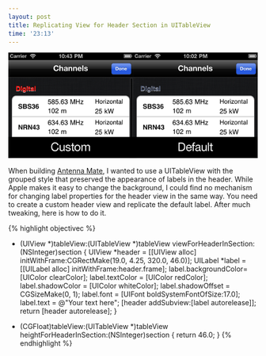 ```yaml
---
layout: post
title: Replicating View for Header Section in UITableView
time: '23:13'
---
```


[![Screenshot](/images/posts/2011-01-06-replicating-view-for-header-section-in-uitableview/customtableview_s.png)](/images/posts/2011-01-06-replicating-view-for-header-section-in-uitableview/customtableview.png)

When building [Antenna Mate](http://antennamate.com), I wanted to use a UITableView with the grouped style that preserved the appearance of labels in the header. While Apple makes it easy to change the background, I could find no mechanism for changing label properties for the header view in the same way. You need to create a custom header view and replicate the default label. After much tweaking, here is how to do it.

{% highlight objectivec %}
- (UIView *)tableView:(UITableView *)tableView viewForHeaderInSection:(NSInteger)section {
	UIView *header = [[UIView alloc] initWithFrame:CGRectMake(19.0, 4.25, 320.0, 46.0)];
	UILabel *label = [[UILabel alloc] initWithFrame:header.frame];
	label.backgroundColor= [UIColor clearColor];
	label.textColor = [UIColor redColor];
	label.shadowColor = [UIColor whiteColor];
	label.shadowOffset = CGSizeMake(0, 1);
	label.font = [UIFont boldSystemFontOfSize:17.0];
	label.text = @"Your text here";
	[header addSubview:[label autorelease]];
	return [header autorelease];
}

- (CGFloat)tableView:(UITableView *)tableView heightForHeaderInSection:(NSInteger)section {
	return 46.0;
}
{% endhighlight %}
